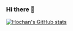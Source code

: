 ### Hi there 👋

[![Hochan's GitHub stats](https://github-readme-stats.vercel.app/api?username=import-chan&count_private=true&show_icons=true)](https://github.com/anuraghazra/github-readme-stats)

<!--
**import-Chan/import-chan** is a ✨ _special_ ✨ repository because its `README.md` (this file) appears on your GitHub profile.

Here are some ideas to get you started:

- 🔭 I’m currently working on ...
- 🌱 I’m currently learning ...
- 👯 I’m looking to collaborate on ...
- 🤔 I’m looking for help with ...
- 💬 Ask me about ...
- 📫 How to reach me: ...
- 😄 Pronouns: ...
- ⚡ Fun fact: ...
-->
